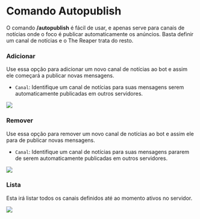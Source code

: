 # Comando Autopublish

O comando **/autopublish** é fácil de usar, e apenas serve para canais de notícias onde o foco é publicar automaticamente os anúncios. Basta definir um canal de notícias e o The Reaper trata do resto.

### Adicionar

Use essa opção para adicionar um novo canal de notícias ao bot e assim ele começará a publicar novas mensagens.

- `Canal`: Identifique um canal de notícias para suas mensagens serem automaticamente publicadas em outros servidores.

<img src="https://i.imgur.com/85653hL.png">

### Remover

Use essa opção para remover um novo canal de notícias ao bot e assim ele para de publicar novas mensagens.

- `Canal`: Identifique um canal de notícias para suas mensagens pararem de serem automaticamente publicadas em outros servidores.

<img src="https://i.imgur.com/tgBGQvY.png">

### Lista

Esta irá listar todos os canais definidos até ao momento ativos no servidor.

<img src="https://i.imgur.com/saIGypi.png">
